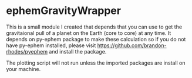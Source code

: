 # ephemGravityWrapper
This is a small module I created that depends that you can use to get the gravitaional pull of a planet on the Earth (core to core) at any time. It depends on py-ephem package to make these calculation so if you do not have py-ephem installed, please visit https://github.com/brandon-rhodes/pyephem and install the package. 

The plotting script will not run unless the imported packages are install on your machine. 
